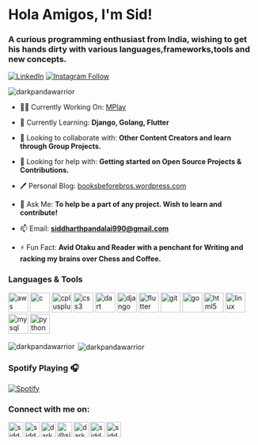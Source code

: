 <h1 align="left">Hola Amigos, I'm Sid!</h1>
<h3 align="left">A curious programming enthusiast from India, wishing to get his hands dirty with various languages,frameworks,tools and new concepts.</h3>

[![LinkedIn](https://img.shields.io/badge/linkedin-%230077B5.svg?&style=for-the-badge&logo=linkedin&logoColor=white)](https://linkedin.com/in/siddharth-pandalai-3712b215a)
[![Instagram Follow](https://img.shields.io/badge/instagram-%23E4405F.svg?&style=for-the-badge&logo=instagram&logoColor=white)](https://instagram.com/darkpandawarrior)

<p align="left"> <img src="https://komarev.com/ghpvc/?username=darkpandawarrior" alt="darkpandawarrior" /> </p>

- 👨‍💻 Currently Working On: [MPlay](https://github.com/darkpandawarrior/MPlay)

- 🌱 Currently Learning: **Django, Golang, Flutter**

- 👯 Looking to collaborate with: **Other Content Creators and learn through Group Projects.**

- 🤝 Looking for help with: **Getting started on Open Source Projects & Contributions.**

- 🖊 Personal Blog: [booksbeforebros.wordpress.com](booksbeforebros.wordpress.com)

- 💬 Ask Me: **To help be a part of any project. Wish to learn and contribute!**

- 📫 Email: **siddharthpandalai990@gmail.com**

- ⚡ Fun Fact: **Avid Otaku and Reader with a penchant for Writing and racking my brains over Chess and Coffee.**

### Languages & Tools

<p align="left"><img src="https://devicons.github.io/devicon/devicon.git/icons/amazonwebservices/amazonwebservices-original-wordmark.svg" alt="aws" width="40" height="40"/> <img src="https://devicons.github.io/devicon/devicon.git/icons/c/c-original.svg" alt="c" width="40" height="40"/> <img src="https://devicons.github.io/devicon/devicon.git/icons/cplusplus/cplusplus-original.svg" alt="cplusplus" width="40" height="40"/> <img src="https://devicons.github.io/devicon/devicon.git/icons/css3/css3-original-wordmark.svg" alt="css3" width="40" height="40"/> <img src="https://www.vectorlogo.zone/logos/dartlang/dartlang-icon.svg" alt="dart" width="40" height="40"/> <img src="https://devicons.github.io/devicon/devicon.git/icons/django/django-original.svg" alt="django" width="40" height="40"/> <img src="https://www.vectorlogo.zone/logos/flutterio/flutterio-icon.svg" alt="flutter" width="40" height="40"/> <img src="https://www.vectorlogo.zone/logos/git-scm/git-scm-icon.svg" alt="git" width="40" height="40"/> <img src="https://devicons.github.io/devicon/devicon.git/icons/go/go-original.svg" alt="go" width="40" height="40"/> <img src="https://devicons.github.io/devicon/devicon.git/icons/html5/html5-original-wordmark.svg" alt="html5" width="40" height="40"/> <img src="https://devicons.github.io/devicon/devicon.git/icons/linux/linux-original.svg" alt="linux" width="40" height="40"/>  <img src="https://devicons.github.io/devicon/devicon.git/icons/mysql/mysql-original-wordmark.svg" alt="mysql" width="40" height="40"/> <img src="https://devicons.github.io/devicon/devicon.git/icons/python/python-original.svg" alt="python" width="40" height="40"/></p>

<p><img align="left" src="https://github-readme-stats.vercel.app/api/top-langs/?username=darkpandawarrior&layout=compact&hide=html" alt="darkpandawarrior" /></p>

<p>&nbsp;<img align="center" src="https://github-readme-stats.vercel.app/api?username=darkpandawarrior&show_icons=true" alt="darkpandawarrior" /></p>

### Spotify Playing 🎧
[![Spotify](https://git-activity-git-master.darkpandawarrior.vercel.app/api/spotify)](https://open.spotify.com/user/31sl3ad37ctw7wbwvhbgvawiozme)


### Connect with me on:

<p align="left">
<a href="https://linkedin.com/in/siddharth-pandalai-3712b215a" target="blank"><img align="left" src="https://cdn.jsdelivr.net/npm/simple-icons@3.0.1/icons/linkedin.svg" alt="siddharth-pandalai-3712b215a" height="30" width="30" /></a>
<a href="https://stackoverflow.com/users/12678663/siddharth-pandalai" target="blank"><img align="left" src="https://cdn.jsdelivr.net/npm/simple-icons@3.0.1/icons/stackoverflow.svg" alt="siddharth-pandalai" height="30" width="30" /></a>
<a href="https://instagram.com/darkpandawarrior" target="blank"><img align="left" src="https://cdn.jsdelivr.net/npm/simple-icons@3.0.1/icons/instagram.svg" alt="darkpandawarrior" height="30" width="30" /></a>
<a href="https://medium.com/@siddharthpandalai990" target="blank"><img align="left" src="https://cdn.jsdelivr.net/npm/simple-icons@3.0.1/icons/medium.svg" alt="@siddharthpandalai990" height="30" width="30" /></a>
<a href="https://www.hackerrank.com/darkpandawarrior" target="blank"><img align="left" src="https://cdn.jsdelivr.net/npm/simple-icons@3.0.1/icons/hackerrank.svg" alt="darkpandawarrior" height="30" width="30" /></a>
<a href="https://www.leetcode.com/siddharthpandalai990" target="blank"><img align="left" src="https://cdn.jsdelivr.net/npm/simple-icons@3.0.1/icons/leetcode.svg" alt="siddharthpandalai990" height="30" width="30" /></a>
<a href="https://auth.geeksforgeeks.org/user/siddharthpandalai/profile" target="blank"><img align="left" src="https://cdn.jsdelivr.net/npm/simple-icons@3.0.1/icons/geeksforgeeks.svg" alt="siddharthpandalai" height="30" width="30" /></a>
</p>
